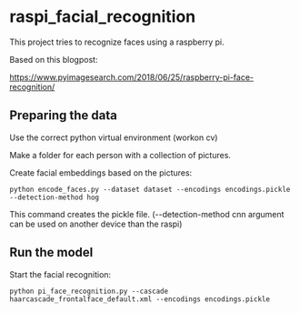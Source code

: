 # raspi_facial_recognition

This project tries to recognize faces using a raspberry pi. 

Based on this blogpost:

https://www.pyimagesearch.com/2018/06/25/raspberry-pi-face-recognition/

## Preparing the data

Use the correct python virtual environment (workon cv)

Make a folder for each person with a collection of pictures.

Create facial embeddings based on the pictures: 

```
python encode_faces.py --dataset dataset --encodings encodings.pickle --detection-method hog
```

This command creates the pickle file. (--detection-method cnn argument can be used on another device than the raspi)

## Run the model

Start the facial recognition:

```
python pi_face_recognition.py --cascade haarcascade_frontalface_default.xml --encodings encodings.pickle
```

